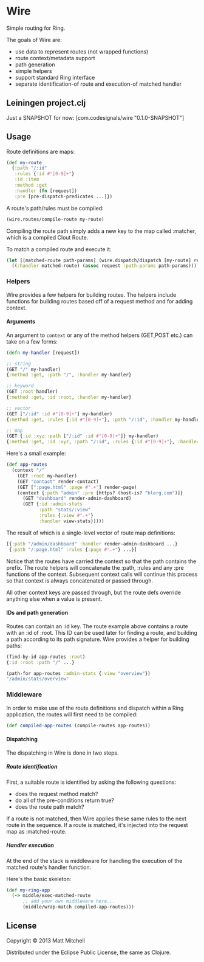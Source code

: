 # Wire

Simple routing for Ring.

The goals of Wire are:

  * use data to represent routes (not wrapped functions)
  * route context/metadata support
  * path generation
  * simple helpers
  * support standard Ring interface
  * separate identification-of route and execution-of matched handler

## Leiningen project.clj

Just a SNAPSHOT for now: [com.codesignals/wire "0.1.0-SNAPSHOT"]

## Usage

Route definitions are maps:

```clojure
(def my-route
  {:path "/:id"
   :rules {:id #"[0-9]+"}
   :id :item
   :method :get
   :handler (fn [request])
   :pre [pre-dispatch-predicates ...]})
```

A route's path/rules must be compiled:

```clojure
(wire.routes/compile-route my-route)
```

Compiling the route path simply adds a new key to the map called :matcher, which is a compiled Clout Route.

To match a compiled route and execute it:

```clojure
(let [[matched-route path-params] (wire.dispatch/dispatch [my-route] request)]
  ((:handler matched-route) (assoc request :path-params path-params)))
```

### Helpers

Wire provides a few helpers for building routes. The helpers include functions for building routes based off of a request method and for adding context.

#### Arguments

An argument to `context` or any of the method helpers (GET,POST etc.) can take on a few forms:

```clojure
(defn my-handler [request])

;; string
(GET "/" my-handler)
{:method :get, :path "/", :handler my-handler}

;; keyword
(GET :root handler)
{:method :get, :id :root, :handler my-handler}

;; vector
(GET ["/:id" :id #"[0-9]+"] my-handler)
{:method :get, :rules {:id #"[0-9]+"}, :path "/:id", :handler my-handler}

;; map
(GET {:id :xyz :path ["/:id" :id #"[0-9]+"]} my-handler)
{:method :get, :id :xyz, :path "/:id", :rules {:id #"[0-9]+"}, :handler my-handler}
```

Here's a small example:

```clojure
(def app-routes
  (context "/"
    (GET :root my-handler)
    (GET "contact" render-contact)
    (GET [":page.html" :page #".+"] render-page)
    (context {:path "admin" :pre [https? (host-is? "blerg.com")]}
      (GET "dashboard" render-admin-dashboard)
      (GET {:id :admin-stats
            :path "stats/:view"
            :rules {:view #".+"}
            :handler view-stats}))))
```

The result of which is a single-level vector of route map definitions:

```clojure
[{:path "/admin/dashboard" :handler render-admin-dashboard ...}
 {:path "/:page.html" :rules {:page #".+"} ...}]
```

Notice that the routes have carried the context so that the path contains the prefix. The route helpers will concatenate the :path, :rules and any :pre functions of the context. Subsequent context calls will continue this process so that context is always concatenated or passed through. 

All other context keys are passed through, but the route defs override anything else when a value is present.

#### IDs and path generation
Routes can contain an :id key. The route example above contains a route with an :id of :root. This ID can be used later for finding a route, and building a path according to its path signature. Wire provides a helper for building paths:

```clojure
(find-by-id app-routes :root)
{:id :root :path "/" ...}

(path-for app-routes :admin-stats {:view "overview"})
"/admin/stats/overview"
```

### Middleware

In order to make use of the route definitions and dispatch within a Ring application, the routes will first need to be compiled:

```clojure
(def compiled-app-routes (compile-routes app-routes))
```

#### Dispatching

The dispatching in Wire is done in two steps.

##### Route identification

First, a suitable route is identified by asking the following questions:

  * does the request method match?
  * do all of the pre-conditions return true?
  * does the route path match?

If a route is not matched, then Wire applies these same rules to the next route in the sequence. If a route is matched, it's injected into the request map as :matched-route.

##### Handler execution

At the end of the stack is middleware for handling the execution of the matched route's handler function.

Here's the basic skeleton:

```clojure
(def my-ring-app
  (-> middle/exec-matched-route
      ;; add your own middleware here...
      (middle/wrap-match compiled-app-routes)))
```

## License

Copyright © 2013 Matt Mitchell

Distributed under the Eclipse Public License, the same as Clojure.
